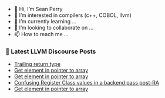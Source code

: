 - 👋 Hi, I’m Sean Perry
- 👀 I’m interested in compilers (c++, COBOL, llvm)
- 🌱 I’m currently learning ...
- 💞️ I’m looking to collaborate on ...
- 📫 How to reach me ...

<!---
s66perry/s66perry is a ✨ special ✨ repository because its `README.md` (this file) appears on your GitHub profile.
You can click the Preview link to take a look at your changes.
--->
### 📕 Latest LLVM Discourse Posts

<!-- DISCOURSE-LLVM:START -->
- [Trailing return type](https://discourse.llvm.org/t/trailing-return-type/71253#post_2)
- [Get element in pointer to array](https://discourse.llvm.org/t/get-element-in-pointer-to-array/71265#post_4)
- [Get element in pointer to array](https://discourse.llvm.org/t/get-element-in-pointer-to-array/71265#post_3)
- [Confusing Register Class values in a backend pass post-RA](https://discourse.llvm.org/t/confusing-register-class-values-in-a-backend-pass-post-ra/71246#post_6)
- [Get element in pointer to array](https://discourse.llvm.org/t/get-element-in-pointer-to-array/71265#post_2)
<!-- DISCOURSE-LLVM:END -->
